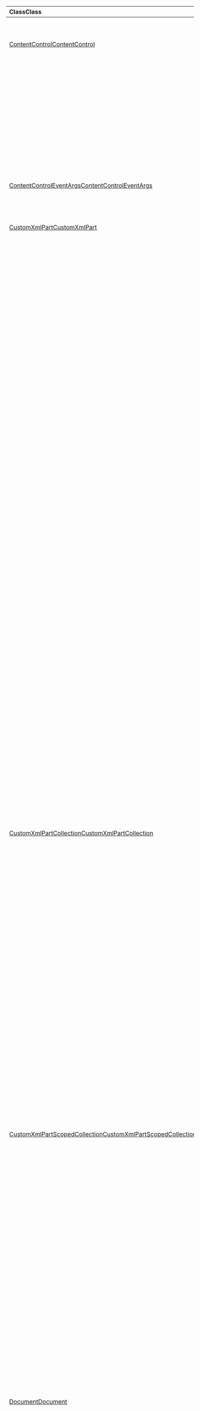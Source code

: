 | <span data-ttu-id="1c346-101">Class</span><span class="sxs-lookup"><span data-stu-id="1c346-101">Class</span></span> | <span data-ttu-id="1c346-102">Champs</span><span class="sxs-lookup"><span data-stu-id="1c346-102">Fields</span></span> | <span data-ttu-id="1c346-103">Description</span><span class="sxs-lookup"><span data-stu-id="1c346-103">Description</span></span> |
|:---|:---|:---|
|[<span data-ttu-id="1c346-104">ContentControl</span><span class="sxs-lookup"><span data-stu-id="1c346-104">ContentControl</span></span>](/javascript/api/word/word.contentcontrol)|[<span data-ttu-id="1c346-105">onDataChanged</span><span class="sxs-lookup"><span data-stu-id="1c346-105">onDataChanged</span></span>](/javascript/api/word/word.contentcontrol#ondatachanged)|<span data-ttu-id="1c346-106">Se produit lors de la modification de données dans le contrôle de contenu.</span><span class="sxs-lookup"><span data-stu-id="1c346-106">Occurs when data within the content control are changed.</span></span>|
||[<span data-ttu-id="1c346-107">onDeleted</span><span class="sxs-lookup"><span data-stu-id="1c346-107">onDeleted</span></span>](/javascript/api/word/word.contentcontrol#ondeleted)|<span data-ttu-id="1c346-108">Se produit lorsque le contrôle de contenu est supprimé.</span><span class="sxs-lookup"><span data-stu-id="1c346-108">Occurs when the content control is deleted.</span></span>|
||[<span data-ttu-id="1c346-109">onSelectionChanged</span><span class="sxs-lookup"><span data-stu-id="1c346-109">onSelectionChanged</span></span>](/javascript/api/word/word.contentcontrol#onselectionchanged)|<span data-ttu-id="1c346-110">Se produit lors de la modification de la sélection dans le contrôle de contenu.</span><span class="sxs-lookup"><span data-stu-id="1c346-110">Occurs when selection within the content control is changed.</span></span>|
|[<span data-ttu-id="1c346-111">ContentControlEventArgs</span><span class="sxs-lookup"><span data-stu-id="1c346-111">ContentControlEventArgs</span></span>](/javascript/api/word/word.contentcontroleventargs)|[<span data-ttu-id="1c346-112">contentControl</span><span class="sxs-lookup"><span data-stu-id="1c346-112">contentControl</span></span>](/javascript/api/word/word.contentcontroleventargs#contentcontrol)|<span data-ttu-id="1c346-113">Objet qui a déclenché l’événement.</span><span class="sxs-lookup"><span data-stu-id="1c346-113">The object that raised the event.</span></span>|
||[<span data-ttu-id="1c346-114">eventType</span><span class="sxs-lookup"><span data-stu-id="1c346-114">eventType</span></span>](/javascript/api/word/word.contentcontroleventargs#eventtype)|<span data-ttu-id="1c346-115">Type d’événement.</span><span class="sxs-lookup"><span data-stu-id="1c346-115">The event type.</span></span>|
|[<span data-ttu-id="1c346-116">CustomXmlPart</span><span class="sxs-lookup"><span data-stu-id="1c346-116">CustomXmlPart</span></span>](/javascript/api/word/word.customxmlpart)|[<span data-ttu-id="1c346-117">delete()</span><span class="sxs-lookup"><span data-stu-id="1c346-117">delete()</span></span>](/javascript/api/word/word.customxmlpart#delete--)|<span data-ttu-id="1c346-118">Supprime la partie XML personnalisée.</span><span class="sxs-lookup"><span data-stu-id="1c346-118">Deletes the custom XML part.</span></span>|
||[<span data-ttu-id="1c346-119">deleteAttribute (XPath : String, namespaceMappings : any, Name : String)</span><span class="sxs-lookup"><span data-stu-id="1c346-119">deleteAttribute(xpath: string, namespaceMappings: any, name: string)</span></span>](/javascript/api/word/word.customxmlpart#deleteattribute-xpath--namespacemappings--name-)|<span data-ttu-id="1c346-120">Supprime un attribut portant le nom donné à partir de l’élément identifié par XPath.</span><span class="sxs-lookup"><span data-stu-id="1c346-120">Deletes an attribute with the given name from the element identified by xpath.</span></span>|
||[<span data-ttu-id="1c346-121">deleteElement (XPath : String, namespaceMappings : any)</span><span class="sxs-lookup"><span data-stu-id="1c346-121">deleteElement(xpath: string, namespaceMappings: any)</span></span>](/javascript/api/word/word.customxmlpart#deleteelement-xpath--namespacemappings-)|<span data-ttu-id="1c346-122">Supprime l’élément identifié par XPath.</span><span class="sxs-lookup"><span data-stu-id="1c346-122">Deletes the element identified by xpath.</span></span>|
||[<span data-ttu-id="1c346-123">getXml ()</span><span class="sxs-lookup"><span data-stu-id="1c346-123">getXml()</span></span>](/javascript/api/word/word.customxmlpart#getxml--)|<span data-ttu-id="1c346-124">Obtient le contenu XML complet de la partie XML personnalisée.</span><span class="sxs-lookup"><span data-stu-id="1c346-124">Gets the full XML content of the custom XML part.</span></span>|
||[<span data-ttu-id="1c346-125">insertAttribute (XPath : String, namespaceMappings : any, Name : String, value : String)</span><span class="sxs-lookup"><span data-stu-id="1c346-125">insertAttribute(xpath: string, namespaceMappings: any, name: string, value: string)</span></span>](/javascript/api/word/word.customxmlpart#insertattribute-xpath--namespacemappings--name--value-)|<span data-ttu-id="1c346-126">Insère un attribut avec le nom et la valeur spécifiés pour l’élément identifié par XPath.</span><span class="sxs-lookup"><span data-stu-id="1c346-126">Inserts an attribute with the given name and value to the element identified by xpath.</span></span>|
||[<span data-ttu-id="1c346-127">insertElement (XPath : String, XML : String, namespaceMappings : any, index ?: Number)</span><span class="sxs-lookup"><span data-stu-id="1c346-127">insertElement(xpath: string, xml: string, namespaceMappings: any, index?: number)</span></span>](/javascript/api/word/word.customxmlpart#insertelement-xpath--xml--namespacemappings--index-)|<span data-ttu-id="1c346-128">Insère le code XML donné sous l’élément parent identifié par XPath à l’index de position enfant.</span><span class="sxs-lookup"><span data-stu-id="1c346-128">Inserts the given XML under the parent element identified by xpath at child position index.</span></span>|
||[<span data-ttu-id="1c346-129">requête (XPath : String, namespaceMappings : any)</span><span class="sxs-lookup"><span data-stu-id="1c346-129">query(xpath: string, namespaceMappings: any)</span></span>](/javascript/api/word/word.customxmlpart#query-xpath--namespacemappings-)|<span data-ttu-id="1c346-130">Interroge le contenu XML de la partie XML personnalisée.</span><span class="sxs-lookup"><span data-stu-id="1c346-130">Queries the XML content of the custom XML part.</span></span>|
||[<span data-ttu-id="1c346-131">id</span><span class="sxs-lookup"><span data-stu-id="1c346-131">id</span></span>](/javascript/api/word/word.customxmlpart#id)|<span data-ttu-id="1c346-132">Obtient l’ID de la partie XML personnalisée.</span><span class="sxs-lookup"><span data-stu-id="1c346-132">Gets the ID of the custom XML part.</span></span>|
||[<span data-ttu-id="1c346-133">URI</span><span class="sxs-lookup"><span data-stu-id="1c346-133">namespaceUri</span></span>](/javascript/api/word/word.customxmlpart#namespaceuri)|<span data-ttu-id="1c346-134">Obtient l’URI de l’espace de noms de la partie XML personnalisée.</span><span class="sxs-lookup"><span data-stu-id="1c346-134">Gets the namespace URI of the custom XML part.</span></span>|
||[<span data-ttu-id="1c346-135">setXml (XML : chaîne)</span><span class="sxs-lookup"><span data-stu-id="1c346-135">setXml(xml: string)</span></span>](/javascript/api/word/word.customxmlpart#setxml-xml-)|<span data-ttu-id="1c346-136">Définit le contenu XML complet de la partie XML personnalisée.</span><span class="sxs-lookup"><span data-stu-id="1c346-136">Sets the full XML content of the custom XML part.</span></span>|
||[<span data-ttu-id="1c346-137">updateAttribute (XPath : String, namespaceMappings : any, Name : String, value : String)</span><span class="sxs-lookup"><span data-stu-id="1c346-137">updateAttribute(xpath: string, namespaceMappings: any, name: string, value: string)</span></span>](/javascript/api/word/word.customxmlpart#updateattribute-xpath--namespacemappings--name--value-)|<span data-ttu-id="1c346-138">Met à jour la valeur d’un attribut avec le nom donné de l’élément identifié par XPath.</span><span class="sxs-lookup"><span data-stu-id="1c346-138">Updates the value of an attribute with the given name of the element identified by xpath.</span></span>|
||[<span data-ttu-id="1c346-139">updateElement (XPath : String, XML : String, namespaceMappings : any)</span><span class="sxs-lookup"><span data-stu-id="1c346-139">updateElement(xpath: string, xml: string, namespaceMappings: any)</span></span>](/javascript/api/word/word.customxmlpart#updateelement-xpath--xml--namespacemappings-)|<span data-ttu-id="1c346-140">Met à jour le code XML de l’élément identifié par XPath.</span><span class="sxs-lookup"><span data-stu-id="1c346-140">Updates the XML of the element identified by xpath.</span></span>|
|[<span data-ttu-id="1c346-141">CustomXmlPartCollection</span><span class="sxs-lookup"><span data-stu-id="1c346-141">CustomXmlPartCollection</span></span>](/javascript/api/word/word.customxmlpartcollection)|[<span data-ttu-id="1c346-142">Add (XML : String)</span><span class="sxs-lookup"><span data-stu-id="1c346-142">add(xml: string)</span></span>](/javascript/api/word/word.customxmlpartcollection#add-xml-)|<span data-ttu-id="1c346-143">Ajoute une nouvelle partie XML personnalisée dans le document.</span><span class="sxs-lookup"><span data-stu-id="1c346-143">Adds a new custom XML part to the document.</span></span>|
||[<span data-ttu-id="1c346-144">getByNamespace (namespaceUri : String)</span><span class="sxs-lookup"><span data-stu-id="1c346-144">getByNamespace(namespaceUri: string)</span></span>](/javascript/api/word/word.customxmlpartcollection#getbynamespace-namespaceuri-)|<span data-ttu-id="1c346-145">Obtient une nouvelle collection limitée de parties XML personnalisées dont les espaces de noms correspondent à l’espace de noms donné.</span><span class="sxs-lookup"><span data-stu-id="1c346-145">Gets a new scoped collection of custom XML parts whose namespaces match the given namespace.</span></span>|
||[<span data-ttu-id="1c346-146">getCount()</span><span class="sxs-lookup"><span data-stu-id="1c346-146">getCount()</span></span>](/javascript/api/word/word.customxmlpartcollection#getcount--)|<span data-ttu-id="1c346-147">Obtient le nombre d'éléments dans la collection.</span><span class="sxs-lookup"><span data-stu-id="1c346-147">Gets the number of items in the collection.</span></span>|
||[<span data-ttu-id="1c346-148">getItem(id: string)</span><span class="sxs-lookup"><span data-stu-id="1c346-148">getItem(id: string)</span></span>](/javascript/api/word/word.customxmlpartcollection#getitem-id-)|<span data-ttu-id="1c346-149">Obtient une partie XML personnalisée en fonction de son ID.</span><span class="sxs-lookup"><span data-stu-id="1c346-149">Gets a custom XML part based on its ID.</span></span>|
||[<span data-ttu-id="1c346-150">getItemOrNullObject(id: string)</span><span class="sxs-lookup"><span data-stu-id="1c346-150">getItemOrNullObject(id: string)</span></span>](/javascript/api/word/word.customxmlpartcollection#getitemornullobject-id-)|<span data-ttu-id="1c346-151">Obtient une partie XML personnalisée en fonction de son ID.</span><span class="sxs-lookup"><span data-stu-id="1c346-151">Gets a custom XML part based on its ID.</span></span>|
||[<span data-ttu-id="1c346-152">items</span><span class="sxs-lookup"><span data-stu-id="1c346-152">items</span></span>](/javascript/api/word/word.customxmlpartcollection#items)|<span data-ttu-id="1c346-153">Obtient l’élément enfant chargé dans cette collection de sites.</span><span class="sxs-lookup"><span data-stu-id="1c346-153">Gets the loaded child items in this collection.</span></span>|
|[<span data-ttu-id="1c346-154">CustomXmlPartScopedCollection</span><span class="sxs-lookup"><span data-stu-id="1c346-154">CustomXmlPartScopedCollection</span></span>](/javascript/api/word/word.customxmlpartscopedcollection)|[<span data-ttu-id="1c346-155">getCount()</span><span class="sxs-lookup"><span data-stu-id="1c346-155">getCount()</span></span>](/javascript/api/word/word.customxmlpartscopedcollection#getcount--)|<span data-ttu-id="1c346-156">Obtient le nombre d'éléments dans la collection.</span><span class="sxs-lookup"><span data-stu-id="1c346-156">Gets the number of items in the collection.</span></span>|
||[<span data-ttu-id="1c346-157">getItem(id: string)</span><span class="sxs-lookup"><span data-stu-id="1c346-157">getItem(id: string)</span></span>](/javascript/api/word/word.customxmlpartscopedcollection#getitem-id-)|<span data-ttu-id="1c346-158">Obtient une partie XML personnalisée en fonction de son ID.</span><span class="sxs-lookup"><span data-stu-id="1c346-158">Gets a custom XML part based on its ID.</span></span>|
||[<span data-ttu-id="1c346-159">getItemOrNullObject(id: string)</span><span class="sxs-lookup"><span data-stu-id="1c346-159">getItemOrNullObject(id: string)</span></span>](/javascript/api/word/word.customxmlpartscopedcollection#getitemornullobject-id-)|<span data-ttu-id="1c346-160">Obtient une partie XML personnalisée en fonction de son ID.</span><span class="sxs-lookup"><span data-stu-id="1c346-160">Gets a custom XML part based on its ID.</span></span>|
||[<span data-ttu-id="1c346-161">getOnlyItem()</span><span class="sxs-lookup"><span data-stu-id="1c346-161">getOnlyItem()</span></span>](/javascript/api/word/word.customxmlpartscopedcollection#getonlyitem--)|<span data-ttu-id="1c346-162">Si la collection contient exactement un élément, cette méthode le renvoie.</span><span class="sxs-lookup"><span data-stu-id="1c346-162">If the collection contains exactly one item, this method returns it.</span></span>|
||[<span data-ttu-id="1c346-163">getOnlyItemOrNullObject()</span><span class="sxs-lookup"><span data-stu-id="1c346-163">getOnlyItemOrNullObject()</span></span>](/javascript/api/word/word.customxmlpartscopedcollection#getonlyitemornullobject--)|<span data-ttu-id="1c346-164">Si la collection contient exactement un élément, cette méthode le renvoie.</span><span class="sxs-lookup"><span data-stu-id="1c346-164">If the collection contains exactly one item, this method returns it.</span></span>|
||[<span data-ttu-id="1c346-165">items</span><span class="sxs-lookup"><span data-stu-id="1c346-165">items</span></span>](/javascript/api/word/word.customxmlpartscopedcollection#items)|<span data-ttu-id="1c346-166">Obtient l’élément enfant chargé dans cette collection de sites.</span><span class="sxs-lookup"><span data-stu-id="1c346-166">Gets the loaded child items in this collection.</span></span>|
|[<span data-ttu-id="1c346-167">Document</span><span class="sxs-lookup"><span data-stu-id="1c346-167">Document</span></span>](/javascript/api/word/word.document)|[<span data-ttu-id="1c346-168">deleteBookmark (Name : chaîne)</span><span class="sxs-lookup"><span data-stu-id="1c346-168">deleteBookmark(name: string)</span></span>](/javascript/api/word/word.document#deletebookmark-name-)|<span data-ttu-id="1c346-169">Supprime un signet, s’il existe, du document.</span><span class="sxs-lookup"><span data-stu-id="1c346-169">Deletes a bookmark, if it exists, from the document.</span></span>|
||[<span data-ttu-id="1c346-170">getBookmarkRange (Name : chaîne)</span><span class="sxs-lookup"><span data-stu-id="1c346-170">getBookmarkRange(name: string)</span></span>](/javascript/api/word/word.document#getbookmarkrange-name-)|<span data-ttu-id="1c346-171">Obtient la plage d’un signet.</span><span class="sxs-lookup"><span data-stu-id="1c346-171">Gets a bookmark's range.</span></span>|
||[<span data-ttu-id="1c346-172">getBookmarkRangeOrNullObject (Name : chaîne)</span><span class="sxs-lookup"><span data-stu-id="1c346-172">getBookmarkRangeOrNullObject(name: string)</span></span>](/javascript/api/word/word.document#getbookmarkrangeornullobject-name-)|<span data-ttu-id="1c346-173">Obtient la plage d’un signet.</span><span class="sxs-lookup"><span data-stu-id="1c346-173">Gets a bookmark's range.</span></span>|
||[<span data-ttu-id="1c346-174">customXmlParts</span><span class="sxs-lookup"><span data-stu-id="1c346-174">customXmlParts</span></span>](/javascript/api/word/word.document#customxmlparts)|<span data-ttu-id="1c346-175">Obtient les parties XML personnalisées dans le document.</span><span class="sxs-lookup"><span data-stu-id="1c346-175">Gets the custom XML parts in the document.</span></span>|
||[<span data-ttu-id="1c346-176">onContentControlAdded</span><span class="sxs-lookup"><span data-stu-id="1c346-176">onContentControlAdded</span></span>](/javascript/api/word/word.document#oncontentcontroladded)|<span data-ttu-id="1c346-177">Se produit lors de l’ajout d’un contrôle de contenu.</span><span class="sxs-lookup"><span data-stu-id="1c346-177">Occurs when a content control is added.</span></span>|
||[<span data-ttu-id="1c346-178">paramètres</span><span class="sxs-lookup"><span data-stu-id="1c346-178">settings</span></span>](/javascript/api/word/word.document#settings)|<span data-ttu-id="1c346-179">Obtient les paramètres du complément dans le document.</span><span class="sxs-lookup"><span data-stu-id="1c346-179">Gets the add-in's settings in the document.</span></span>|
|[<span data-ttu-id="1c346-180">DocumentCreated</span><span class="sxs-lookup"><span data-stu-id="1c346-180">DocumentCreated</span></span>](/javascript/api/word/word.documentcreated)|[<span data-ttu-id="1c346-181">deleteBookmark (Name : chaîne)</span><span class="sxs-lookup"><span data-stu-id="1c346-181">deleteBookmark(name: string)</span></span>](/javascript/api/word/word.documentcreated#deletebookmark-name-)|<span data-ttu-id="1c346-182">Supprime un signet, s’il existe, du document.</span><span class="sxs-lookup"><span data-stu-id="1c346-182">Deletes a bookmark, if it exists, from the document.</span></span>|
||[<span data-ttu-id="1c346-183">getBookmarkRange (Name : chaîne)</span><span class="sxs-lookup"><span data-stu-id="1c346-183">getBookmarkRange(name: string)</span></span>](/javascript/api/word/word.documentcreated#getbookmarkrange-name-)|<span data-ttu-id="1c346-184">Obtient la plage d’un signet.</span><span class="sxs-lookup"><span data-stu-id="1c346-184">Gets a bookmark's range.</span></span>|
||[<span data-ttu-id="1c346-185">getBookmarkRangeOrNullObject (Name : chaîne)</span><span class="sxs-lookup"><span data-stu-id="1c346-185">getBookmarkRangeOrNullObject(name: string)</span></span>](/javascript/api/word/word.documentcreated#getbookmarkrangeornullobject-name-)|<span data-ttu-id="1c346-186">Obtient la plage d’un signet.</span><span class="sxs-lookup"><span data-stu-id="1c346-186">Gets a bookmark's range.</span></span>|
||[<span data-ttu-id="1c346-187">customXmlParts</span><span class="sxs-lookup"><span data-stu-id="1c346-187">customXmlParts</span></span>](/javascript/api/word/word.documentcreated#customxmlparts)|<span data-ttu-id="1c346-188">Obtient les parties XML personnalisées dans le document.</span><span class="sxs-lookup"><span data-stu-id="1c346-188">Gets the custom XML parts in the document.</span></span>|
||[<span data-ttu-id="1c346-189">paramètres</span><span class="sxs-lookup"><span data-stu-id="1c346-189">settings</span></span>](/javascript/api/word/word.documentcreated#settings)|<span data-ttu-id="1c346-190">Obtient les paramètres du complément dans le document.</span><span class="sxs-lookup"><span data-stu-id="1c346-190">Gets the add-in's settings in the document.</span></span>|
|[<span data-ttu-id="1c346-191">InlinePicture</span><span class="sxs-lookup"><span data-stu-id="1c346-191">InlinePicture</span></span>](/javascript/api/word/word.inlinepicture)|[<span data-ttu-id="1c346-192">imageFormat</span><span class="sxs-lookup"><span data-stu-id="1c346-192">imageFormat</span></span>](/javascript/api/word/word.inlinepicture#imageformat)|<span data-ttu-id="1c346-193">Obtient le format de l’image incluse.</span><span class="sxs-lookup"><span data-stu-id="1c346-193">Gets the format of the inline image.</span></span>|
|[<span data-ttu-id="1c346-194">List</span><span class="sxs-lookup"><span data-stu-id="1c346-194">List</span></span>](/javascript/api/word/word.list)|[<span data-ttu-id="1c346-195">getLevelFont (Level : nombre)</span><span class="sxs-lookup"><span data-stu-id="1c346-195">getLevelFont(level: number)</span></span>](/javascript/api/word/word.list#getlevelfont-level-)|<span data-ttu-id="1c346-196">Obtient la police de la puce, du numéro ou de l’image au niveau spécifié dans la liste.</span><span class="sxs-lookup"><span data-stu-id="1c346-196">Gets the font of the bullet, number, or picture at the specified level in the list.</span></span>|
||[<span data-ttu-id="1c346-197">getLevelPicture (Level : nombre)</span><span class="sxs-lookup"><span data-stu-id="1c346-197">getLevelPicture(level: number)</span></span>](/javascript/api/word/word.list#getlevelpicture-level-)|<span data-ttu-id="1c346-198">Obtient la représentation sous forme de chaîne codée en base64 de l’image au niveau spécifié dans la liste.</span><span class="sxs-lookup"><span data-stu-id="1c346-198">Gets the base64 encoded string representation of the picture at the specified level in the list.</span></span>|
||[<span data-ttu-id="1c346-199">resetLevelFont (Level : nombre, resetFontName ?: booléen)</span><span class="sxs-lookup"><span data-stu-id="1c346-199">resetLevelFont(level: number, resetFontName?: boolean)</span></span>](/javascript/api/word/word.list#resetlevelfont-level--resetfontname-)|<span data-ttu-id="1c346-200">Rétablit la police de la puce, du numéro ou de l’image au niveau spécifié dans la liste.</span><span class="sxs-lookup"><span data-stu-id="1c346-200">Resets the font of the bullet, number, or picture at the specified level in the list.</span></span>|
||[<span data-ttu-id="1c346-201">setLevelPicture (Level : nombre, base64EncodedImage ?: chaîne)</span><span class="sxs-lookup"><span data-stu-id="1c346-201">setLevelPicture(level: number, base64EncodedImage?: string)</span></span>](/javascript/api/word/word.list#setlevelpicture-level--base64encodedimage-)|<span data-ttu-id="1c346-202">Définit l’image au niveau spécifié dans la liste.</span><span class="sxs-lookup"><span data-stu-id="1c346-202">Sets the picture at the specified level in the list.</span></span>|
|[<span data-ttu-id="1c346-203">Range</span><span class="sxs-lookup"><span data-stu-id="1c346-203">Range</span></span>](/javascript/api/word/word.range)|[<span data-ttu-id="1c346-204">getBookmarks (includeHidden ?: Boolean, includeAdjacent ?: Boolean)</span><span class="sxs-lookup"><span data-stu-id="1c346-204">getBookmarks(includeHidden?: boolean, includeAdjacent?: boolean)</span></span>](/javascript/api/word/word.range#getbookmarks-includehidden--includeadjacent-)|<span data-ttu-id="1c346-205">Obtient le nom de tous les signets dans la plage ou qui se chevauchent.</span><span class="sxs-lookup"><span data-stu-id="1c346-205">Gets the names all bookmarks in or overlapping the range.</span></span>|
||[<span data-ttu-id="1c346-206">insertBookmark (Name : chaîne)</span><span class="sxs-lookup"><span data-stu-id="1c346-206">insertBookmark(name: string)</span></span>](/javascript/api/word/word.range#insertbookmark-name-)|<span data-ttu-id="1c346-207">Insère un signet dans la plage.</span><span class="sxs-lookup"><span data-stu-id="1c346-207">Inserts a bookmark on the range.</span></span>|
|[<span data-ttu-id="1c346-208">Paramètre</span><span class="sxs-lookup"><span data-stu-id="1c346-208">Setting</span></span>](/javascript/api/word/word.setting)|[<span data-ttu-id="1c346-209">delete()</span><span class="sxs-lookup"><span data-stu-id="1c346-209">delete()</span></span>](/javascript/api/word/word.setting#delete--)|<span data-ttu-id="1c346-210">Supprime le paramètre.</span><span class="sxs-lookup"><span data-stu-id="1c346-210">Deletes the setting.</span></span>|
||[<span data-ttu-id="1c346-211">key</span><span class="sxs-lookup"><span data-stu-id="1c346-211">key</span></span>](/javascript/api/word/word.setting#key)|<span data-ttu-id="1c346-212">Obtient la clé du paramètre.</span><span class="sxs-lookup"><span data-stu-id="1c346-212">Gets the key of the setting.</span></span>|
||[<span data-ttu-id="1c346-213">value</span><span class="sxs-lookup"><span data-stu-id="1c346-213">value</span></span>](/javascript/api/word/word.setting#value)|<span data-ttu-id="1c346-214">Obtient ou définit la valeur du paramètre.</span><span class="sxs-lookup"><span data-stu-id="1c346-214">Gets or sets the value of the setting.</span></span>|
|[<span data-ttu-id="1c346-215">SettingCollection</span><span class="sxs-lookup"><span data-stu-id="1c346-215">SettingCollection</span></span>](/javascript/api/word/word.settingcollection)|[<span data-ttu-id="1c346-216">Add (Key : chaîne, value : any)</span><span class="sxs-lookup"><span data-stu-id="1c346-216">add(key: string, value: any)</span></span>](/javascript/api/word/word.settingcollection#add-key--value-)|<span data-ttu-id="1c346-217">Crée un nouveau paramètre ou définit un paramètre existant.</span><span class="sxs-lookup"><span data-stu-id="1c346-217">Creates a new setting or sets an existing setting.</span></span>|
||[<span data-ttu-id="1c346-218">deleteAll ()</span><span class="sxs-lookup"><span data-stu-id="1c346-218">deleteAll()</span></span>](/javascript/api/word/word.settingcollection#deleteall--)|<span data-ttu-id="1c346-219">Supprime tous les paramètres de ce complément.</span><span class="sxs-lookup"><span data-stu-id="1c346-219">Deletes all settings in this add-in.</span></span>|
||[<span data-ttu-id="1c346-220">getCount()</span><span class="sxs-lookup"><span data-stu-id="1c346-220">getCount()</span></span>](/javascript/api/word/word.settingcollection#getcount--)|<span data-ttu-id="1c346-221">Obtient le nombre de paramètres.</span><span class="sxs-lookup"><span data-stu-id="1c346-221">Gets the count of settings.</span></span>|
||[<span data-ttu-id="1c346-222">getItem(key: string)</span><span class="sxs-lookup"><span data-stu-id="1c346-222">getItem(key: string)</span></span>](/javascript/api/word/word.settingcollection#getitem-key-)|<span data-ttu-id="1c346-223">Obtient un objet Setting par sa clé, qui respecte la casse.</span><span class="sxs-lookup"><span data-stu-id="1c346-223">Gets a setting object by its key, which is case-sensitive.</span></span>|
||[<span data-ttu-id="1c346-224">getItemOrNullObject(key: string)</span><span class="sxs-lookup"><span data-stu-id="1c346-224">getItemOrNullObject(key: string)</span></span>](/javascript/api/word/word.settingcollection#getitemornullobject-key-)|<span data-ttu-id="1c346-225">Obtient un objet Setting par sa clé, qui respecte la casse.</span><span class="sxs-lookup"><span data-stu-id="1c346-225">Gets a setting object by its key, which is case-sensitive.</span></span>|
||[<span data-ttu-id="1c346-226">items</span><span class="sxs-lookup"><span data-stu-id="1c346-226">items</span></span>](/javascript/api/word/word.settingcollection#items)|<span data-ttu-id="1c346-227">Obtient l’élément enfant chargé dans cette collection de sites.</span><span class="sxs-lookup"><span data-stu-id="1c346-227">Gets the loaded child items in this collection.</span></span>|
|[<span data-ttu-id="1c346-228">Table</span><span class="sxs-lookup"><span data-stu-id="1c346-228">Table</span></span>](/javascript/api/word/word.table)|[<span data-ttu-id="1c346-229">mergeCells (topRow : nombre, firstCell : nombre, bottomRow : nombre, lastCell : nombre)</span><span class="sxs-lookup"><span data-stu-id="1c346-229">mergeCells(topRow: number, firstCell: number, bottomRow: number, lastCell: number)</span></span>](/javascript/api/word/word.table#mergecells-toprow--firstcell--bottomrow--lastcell-)|<span data-ttu-id="1c346-230">Cette méthode fusionne les cellules délimitées de façon inclusive par une première et la dernière cellule.</span><span class="sxs-lookup"><span data-stu-id="1c346-230">Merges the cells bounded inclusively by a first and last cell.</span></span>|
|[<span data-ttu-id="1c346-231">TableCell</span><span class="sxs-lookup"><span data-stu-id="1c346-231">TableCell</span></span>](/javascript/api/word/word.tablecell)|[<span data-ttu-id="1c346-232">Split (rowCount : nombre, columnCount : nombre)</span><span class="sxs-lookup"><span data-stu-id="1c346-232">split(rowCount: number, columnCount: number)</span></span>](/javascript/api/word/word.tablecell#split-rowcount--columncount-)|<span data-ttu-id="1c346-233">Divise la cellule en un nombre spécifié de lignes et de colonnes.</span><span class="sxs-lookup"><span data-stu-id="1c346-233">Splits the cell into the specified number of rows and columns.</span></span>|
|[<span data-ttu-id="1c346-234">TableRow</span><span class="sxs-lookup"><span data-stu-id="1c346-234">TableRow</span></span>](/javascript/api/word/word.tablerow)|[<span data-ttu-id="1c346-235">insertContentControl()</span><span class="sxs-lookup"><span data-stu-id="1c346-235">insertContentControl()</span></span>](/javascript/api/word/word.tablerow#insertcontentcontrol--)|<span data-ttu-id="1c346-236">Insère un contrôle de contenu sur la ligne.</span><span class="sxs-lookup"><span data-stu-id="1c346-236">Inserts a content control on the row.</span></span>|
||[<span data-ttu-id="1c346-237">Merge ()</span><span class="sxs-lookup"><span data-stu-id="1c346-237">merge()</span></span>](/javascript/api/word/word.tablerow#merge--)|<span data-ttu-id="1c346-238">Cette méthode fusionne la ligne dans une seule cellule.</span><span class="sxs-lookup"><span data-stu-id="1c346-238">Merges the row into one cell.</span></span>|
